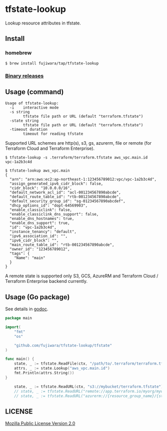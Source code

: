 # tfstate-lookup

Lookup resource attributes in tfstate.

## Install

### homebrew

```
$ brew install fujiwara/tap/tfstate-lookup
```

### [Binary releases](https://github.com/fujiwara/tfstate-lookup/releases)

## Usage (command)

```
Usage of tfstate-lookup:
  -i    interactive mode
  -s string
        tfstate file path or URL (default "terraform.tfstate")
  -state string
        tfstate file path or URL (default "terraform.tfstate")
  -timeout duration
        timeout for reading tfstate
```

Supported URL schemes are http(s), s3, gs, azurerm, file or remote (for Terraform Cloud and Terraform Enterprise).

```console
$ tfstate-lookup -s .terraform/terraform.tfstate aws_vpc.main.id
vpc-1a2b3c4d

$ tfstate-lookup aws_vpc.main
{
  "arn": "arn:aws:ec2:ap-northeast-1:123456789012:vpc/vpc-1a2b3c4d",
  "assign_generated_ipv6_cidr_block": false,
  "cidr_block": "10.0.0.0/16",
  "default_network_acl_id": "acl-001234567890abcde",
  "default_route_table_id": "rtb-001234567890abcde",
  "default_security_group_id": "sg-01234567890abcdef",
  "dhcp_options_id": "dopt-64569903",
  "enable_classiclink": false,
  "enable_classiclink_dns_support": false,
  "enable_dns_hostnames": true,
  "enable_dns_support": true,
  "id": "vpc-1a2b3c4d",
  "instance_tenancy": "default",
  "ipv6_association_id": "",
  "ipv6_cidr_block": "",
  "main_route_table_id": "rtb-001234567890abcde",
  "owner_id": "123456789012",
  "tags": {
    "Name": "main"
  }
}
```

A remote state is supported only S3, GCS, AzureRM and Terraform Cloud / Terraform Enterprise backend currently.

## Usage (Go package)

See details in [godoc](https://pkg.go.dev/github.com/fujiwara/tfstate-lookup/tfstate).

```go
package main

import(
    "fmt"
    "os"

    "github.com/fujiwara/tfstate-lookup/tfstate"
)

func main() {
    state, _ := tfstate.ReadFile(ctx, "/path/to/.terraform/terraform.tfstate")
    attrs, _ := state.Lookup("aws_vpc.main.id")
    fmt.Println(attrs.String())
}
```

```go
    state, _ := tfstate.ReadURL(ctx, "s3://mybucket/terraform.tfstate")
    // state, _ := tfstate.ReadURL("remote://app.terraform.io/myorg/myworkspace")
    // state, _ := tfstate.ReadURL("azurerm://{resource_group_name}/{storage_account_name}/{container_name}/{blob_name}")
```

## LICENSE

[Mozilla Public License Version 2.0](LICENSE)
